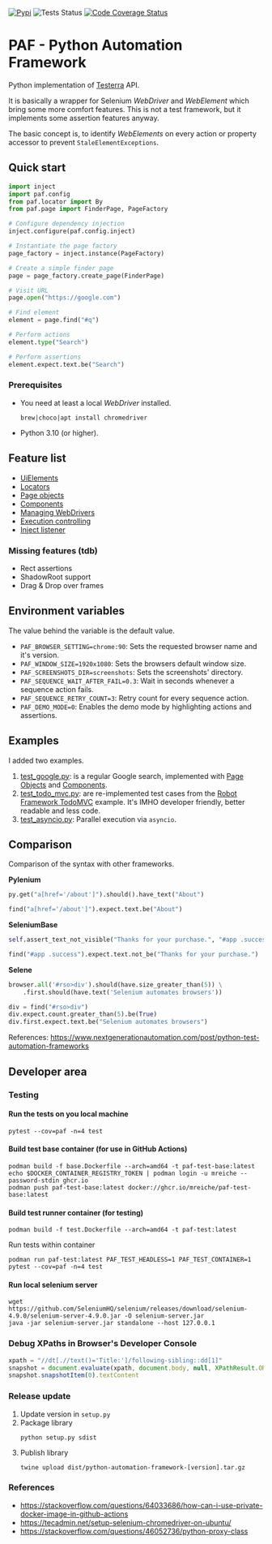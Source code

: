 [![Pypi](https://img.shields.io/pypi/v/python-automation-framework.svg)](https://pypi.org/project/python-automation-framework)
![Tests Status](https://github.com/mreiche/python-automation-framework/actions/workflows/tests.yml/badge.svg)
[![Code Coverage Status](https://codecov.io/github/mreiche/python-automation-framework/branch/main/graph/badge.svg)](https://app.codecov.io/github/mreiche/python-automation-framework)


# PAF - Python Automation Framework

Python implementation of [Testerra](https://github.com/telekom/testerra) API.

It is basically a wrapper for Selenium *WebDriver* and *WebElement* which bring some more comfort features.
This is not a test framework, but it implements some assertion features anyway.

The basic concept is, to identify *WebElements* on every action or property accessor to prevent `StaleElementExceptions`.

## Quick start

```python
import inject
import paf.config
from paf.locator import By
from paf.page import FinderPage, PageFactory

# Configure dependency injection
inject.configure(paf.config.inject)

# Instantiate the page factory
page_factory = inject.instance(PageFactory)

# Create a simple finder page
page = page_factory.create_page(FinderPage)

# Visit URL
page.open("https://google.com")

# Find element
element = page.find("#q")

# Perform actions
element.type("Search")

# Perform assertions
element.expect.text.be("Search")
```

### Prerequisites

- You need at least a local *WebDriver* installed.
   ```shell
   brew|choco|apt install chromedriver
   ```

- Python 3.10 (or higher).

## Feature list

- [UiElements](doc/uielement.md)
- [Locators](doc/locators.md)
- [Page objects](doc/pages.md)
- [Components](doc/components.md)
- [Managing WebDrivers](doc/manager.md)
- [Execution controlling](doc/control.md)
- [Inject listener](doc/listener.md)

### Missing features (tdb)

- Rect assertions
- ShadowRoot support
- Drag & Drop over frames

## Environment variables

The value behind the variable is the default value.

* `PAF_BROWSER_SETTING=chrome:90`: Sets the requested browser name and it's version.
* `PAF_WINDOW_SIZE=1920x1080`: Sets the browsers default window size.
* `PAF_SCREENSHOTS_DIR=screenshots`: Sets the screenshots' directory.
* `PAF_SEQUENCE_WAIT_AFTER_FAIL=0.3`: Wait in seconds whenever a sequence action fails. 
* `PAF_SEQUENCE_RETRY_COUNT=3`: Retry count for every sequence action.
* `PAF_DEMO_MODE=0`: Enables the demo mode by highlighting actions and assertions.

## Examples

I added two examples.

1. [test_google.py](examples/test_google.py): is a regular Google search, implemented with [Page Objects](doc/pages.md) and [Components](doc/components.md). 
2. [test_todo_mvc.py](examples/test_todo_mvc.py): are re-implemented test cases from the [Robot Framework TodoMVC](https://docs.robotframework.org/docs/examples/todo) example. It's IMHO developer friendly, better readable and less code. 
3. [test_asyncio.py](examples/test_asyncio.py): Parallel execution via `asyncio`.

## Comparison

Comparison of the syntax with other frameworks.

**Pylenium**
```python
py.get("a[href='/about']").should().have_text("About")

find("a[href='/about']").expect.text.be("About")
```
**SeleniumBase**
```python
self.assert_text_not_visible("Thanks for your purchase.", "#app .success")

find("#app .success").expect.text.not_be("Thanks for your purchase.")
```
**Selene**
```python
browser.all('#rso>div').should(have.size_greater_than(5)) \
    .first.should(have.text('Selenium automates browsers'))

div = find("#rso>div")
div.expect.count.greater_than(5).be(True)
div.first.expect.text.be("Selenium automates browsers")
```

References: https://www.nextgenerationautomation.com/post/python-test-automation-frameworks

## Developer area

### Testing
#### Run the tests on you local machine
```shell
pytest --cov=paf -n=4 test
```

#### Build test base container (for use in GitHub Actions)
```shell
podman build -f base.Dockerfile --arch=amd64 -t paf-test-base:latest
echo $DOCKER_CONTAINER_REGISTRY_TOKEN | podman login -u mreiche --password-stdin ghcr.io
podman push paf-test-base:latest docker://ghcr.io/mreiche/paf-test-base:latest
```

#### Build test runner container (for testing)
```shell
podman build -f test.Dockerfile --arch=amd64 -t paf-test:latest
```
Run tests within container
```shell
podman run paf-test:latest PAF_TEST_HEADLESS=1 PAF_TEST_CONTAINER=1 pytest --cov=paf -n=4 test
```

#### Run local selenium server
```shell
wget https://github.com/SeleniumHQ/selenium/releases/download/selenium-4.9.0/selenium-server-4.9.0.jar -O selenium-server.jar
java -jar selenium-server.jar standalone --host 127.0.0.1
```

### Debug XPaths in Browser's Developer Console

```javascript
xpath = "//dt[.//text()='Title:']/following-sibling::dd[1]"
snapshot = document.evaluate(xpath, document.body, null, XPathResult.ORDERED_NODE_SNAPSHOT_TYPE)
snapshot.snapshotItem(0).textContent
```

### Release update
1. Update version in `setup.py`
2. Package library
    ```shell
    python setup.py sdist
    ```
3. Publish library
    ```shell
    twine upload dist/python-automation-framework-[version].tar.gz
    ```

### References
- https://stackoverflow.com/questions/64033686/how-can-i-use-private-docker-image-in-github-actions
- https://tecadmin.net/setup-selenium-chromedriver-on-ubuntu/
- https://stackoverflow.com/questions/46052736/python-proxy-class
